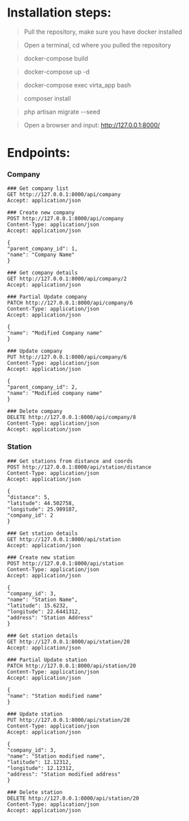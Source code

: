 # Installation steps:

> Pull the repository, make sure you have docker installed

> Open a terminal, cd where you pulled the repository 

> docker-compose build

> docker-compose up -d

> docker-compose exec virta_app bash

> composer install

> php artisan migrate --seed

> Open a browser and input: http://127.0.0.1:8000/

# Endpoints:
### Company
```
### Get company list
GET http://127.0.0.1:8000/api/company
Accept: application/json
```
```
### Create new company
POST http://127.0.0.1:8000/api/company
Content-Type: application/json
Accept: application/json

{
"parent_company_id": 1,
"name": "Company Name"
}
```
```
### Get company details
GET http://127.0.0.1:8000/api/company/2
Accept: application/json
```
```
### Partial Update company
PATCH http://127.0.0.1:8000/api/company/6
Content-Type: application/json
Accept: application/json

{
"name": "Modified Company name"
}
```
```
### Update company
PUT http://127.0.0.1:8000/api/company/6
Content-Type: application/json
Accept: application/json

{
"parent_company_id": 2,
"name": "Modified company name"
}
```
```
### Delete company
DELETE http://127.0.0.1:8000/api/company/8
Content-Type: application/json
Accept: application/json
```
### Station
```
### Get stations from distance and coords
POST http://127.0.0.1:8000/api/station/distance
Content-Type: application/json
Accept: application/json

{
"distance": 5,
"latitude": 44.502758,
"longitude": 25.989187,
"company_id": 2
}
```
```
### Get station details
GET http://127.0.0.1:8000/api/station
Accept: application/json
```
```
### Create new station
POST http://127.0.0.1:8000/api/station
Content-Type: application/json
Accept: application/json

{
"company_id": 3,
"name": "Station Name",
"latitude": 15.6232,
"longitude": 22.6441312,
"address": "Station Address"
}
```
```
### Get station details
GET http://127.0.0.1:8000/api/station/20
Accept: application/json
```
```
### Partial Update station
PATCH http://127.0.0.1:8000/api/station/20
Content-Type: application/json
Accept: application/json

{
"name": "Station modified name"
}
```
```
### Update station
PUT http://127.0.0.1:8000/api/station/20
Content-Type: application/json
Accept: application/json

{
"company_id": 3,
"name": "Station modified name",
"latitude": 12.12312,
"longitude": 12.12312,
"address": "Station modified address"
}
```
```
### Delete station
DELETE http://127.0.0.1:8000/api/station/20
Content-Type: application/json
Accept: application/json
```
